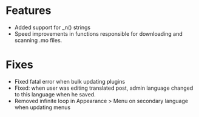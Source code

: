 # Features
* Added support for _n() strings
* Speed improvements in functions responsible for downloading and scanning .mo files.

# Fixes
* Fixed fatal error when bulk updating plugins
* Fixed: when user was editing translated post, admin language changed to this language when he saved.
* Removed infinite loop in Appearance > Menu on secondary language when updating menus